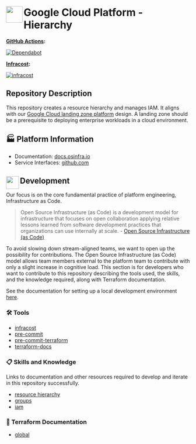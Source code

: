 # <img align="left" width="45" height="45" src="https://github.com/osinfra-io/google-cloud-hierarchy/assets/1610100/502cc3e9-fd8c-42be-be03-8aa45e04452a"> Google Cloud Platform - Hierarchy

**[GitHub Actions](https://github.com/osinfra-io/google-cloud-hierarchy/actions):**

[![Dependabot](https://github.com/osinfra-io/google-cloud-hierarchy/actions/workflows/dependabot.yml/badge.svg)](https://github.com/osinfra-io/google-cloud-hierarchy/actions/workflows/dependabot.yml)

**[Infracost](https://www.infracost.io):**

[![infracost](https://img.shields.io/endpoint?url=https://dashboard.api.infracost.io/shields/json/cbeecfe3-576f-4553-984c-e451a575ee47/repos/57318eb1-8a72-432f-8305-4ac7b10c9495/branch/0049fa37-5530-460c-9f8a-ab4824107d09)](https://dashboard.infracost.io/org/osinfra-io/repos/57318eb1-8a72-432f-8305-4ac7b10c9495?tab=settings)

## Repository Description

This repository creates a resource hierarchy and manages IAM. It aligns with our [Google Cloud landing zone platform](https://docs.osinfra.io/google-cloud-platform/landing-zone) design. A landing zone should be a prerequisite to deploying enterprise workloads in a cloud environment.

## 🏭 Platform Information

- Documentation: [docs.osinfra.io](https://docs.osinfra.io/product-guides/google-cloud-platform/landing-zone/google-cloud-hierarchy)
- Service Interfaces: [github.com](https://github.com/osinfra-io/google-cloud-hierarchy/issues/new/choose)

## <img align="left" width="35" height="35" src="https://github.com/osinfra-io/github-organization-management/assets/1610100/39d6ae3b-ccc2-42db-92f1-276a5bc54e65"> Development

Our focus is on the core fundamental practice of platform engineering, Infrastructure as Code.

>Open Source Infrastructure (as Code) is a development model for infrastructure that focuses on open collaboration applying relative lessons learned from software development practices that organizations can use internally at scale. - [Open Source Infrastructure (as Code)](https://www.osinfra.io)

To avoid slowing down stream-aligned teams, we want to open up the possibility for contributions. The Open Source Infrastructure (as Code) model allows team members external to the platform team to contribute with only a slight increase in cognitive load. This section is for developers who want to contribute to this repository describing the tools used, the skills, and the knowledge required, along with Terraform documentation.

See the documentation for setting up a local development environment [here](https://docs.osinfra.io/fundamentals/development-setup).

### 🛠️ Tools

- [infracost](https://github.com/infracost/infracost)
- [pre-commit](https://github.com/pre-commit/pre-commit)
- [pre-commit-terraform](https://github.com/antonbabenko/pre-commit-terraform)
- [terraform-docs](https://github.com/terraform-docs/terraform-docs)

### 📋 Skills and Knowledge

Links to documentation and other resources required to develop and iterate in this repository successfully.

- [resource hierarchy](https://cloud.google.com/resource-manager/docs/cloud-platform-resource-hierarchy)
- [groups](https://cloud.google.com/identity/docs/groups)
- [iam](https://cloud.google.com/iam/docs/overview)

### 📓 Terraform Documentation

- [global](global/infra/README.md)
